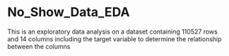 # No_Show_Data_EDA
This is an exploratory data analysis on a dataset containing 110527 rows and 14 columns including the target variable to determine the relationship between the columns
